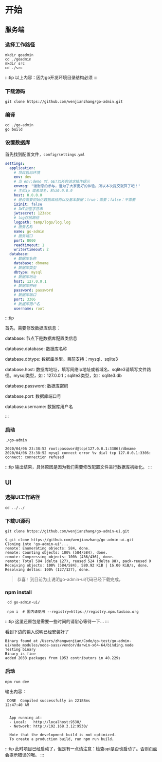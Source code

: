 # 开始

## 服务端

### 选择工作路径

```shell
mkdir goadmin
cd ./goadmin
mkdir src
cd ./src
```

:::tip
以上内容：因为go开发环境目录结构必须
:::

### 下载源码

```shell
git clone https://github.com/wenjianzhang/go-admin.git
```

### 编译

```shell
cd ./go-admin
go build
```

### 设置数据库

首先找到配置文件，`config/settings.yml`

```yml
settings:
  application:  
    # 项目启动环境
    env: dev  
    # 当 env:demo 时，GET以外的请求操作提示
    envmsg: "谢谢您的参与，但为了大家更好的体验，所以本次提交就算了吧！"
    # 主机ip 或者域名，默认0.0.0.0
    host: 0.0.0.0
    # 是否需要初始化数据库结构以及基本数据；true：需要；false：不需要
    isinit: false  
    # JWT加密字符串
    jwtsecret: 123abc  
    # log存放路径
    logpath: temp/logs/log.log
    # 服务名称
    name: go-admin
    # 服务端口
    port: 8000
    readtimeout: 1
    writertimeout: 2
  database:
    # 数据库名称
    database: dbname
    # 数据库类型
    dbtype: mysql
    # 数据库地址
    host: 127.0.0.1  
    # 数据库密码
    password: password  
    # 数据库端口
    port: 3306
    # 数据库用户名
    username: root
```

:::tip

首先，需要修改数据库信息：

database: 节点下是数据库配置类信息

database.database: 数据库名称

database.dbtype: 数据库类型。目前支持：mysql、sqlite3

database.host: 数据库地址，填写网络ip地址或者域名、sqlite3请填写文件路径。mysql类型，如：127.0.0.1；sqlite3类型，如：sqlite3.db

database.password: 数据库密码

database.port: 数据库端口号

database.username: 数据库用户名

:::

### 启动

```shell
./go-admin
```

```shell
2020/04/06 23:38:52 root:password@tcp(127.0.0.1:3306)/dbname
2020/04/06 23:38:52 mysql connect error %v dial tcp 127.0.0.1:3306: connect: connection refused
```

:::tip
输出结果，具体原因是因为我们需要修改配置文件进行数据库初始化。
:::

## UI

### 选择UI工作路径

```shell
cd ../../
```

### 下载UI源码

```shell
git clone https://github.com/wenjianzhang/go-admin-ui.git
```

```shell
$ git clone https://github.com/wenjianzhang/go-admin-ui.git
Cloning into 'go-admin-ui'...
remote: Enumerating objects: 584, done.
remote: Counting objects: 100% (584/584), done.
remote: Compressing objects: 100% (436/436), done.
remote: Total 584 (delta 127), reused 524 (delta 88), pack-reused 0
Receiving objects: 100% (584/584), 580.92 KiB | 16.00 KiB/s, done.
Resolving deltas: 100% (127/127), done.
```

> 恭喜！到目前为止说明go-admin-ui代码已经下载完成。

### npm install

```shell
 cd go-admin-ui/

 npm i  # 国内请使用 --registry=https://registry.npm.taobao.org

 ```

:::tip
这里还原包是需要一些时间的请耐心等待一下...
:::

看到下边的输入说明已经安装好了

```shell
Binary found at /Users/zhangwenjian/Code/go-test/go-admin-ui/node_modules/node-sass/vendor/darwin-x64-64/binding.node
Testing binary
Binary is fine
added 2033 packages from 1953 contributors in 40.229s
```

### 启动

```shell
npm run dev
```

输出内容：

```shell
 DONE  Compiled successfully in 22188ms                                                                                                         12:47:40 AM


  App running at:
  - Local:   http://localhost:9530/
  - Network: http://192.168.3.12:9530/

  Note that the development build is not optimized.
  To create a production build, run npm run build.
```

:::tip
此时项目已经启动了，但是有一点请注意：检查api是否也启动了。否则页面会提示错误的哦。
:::
